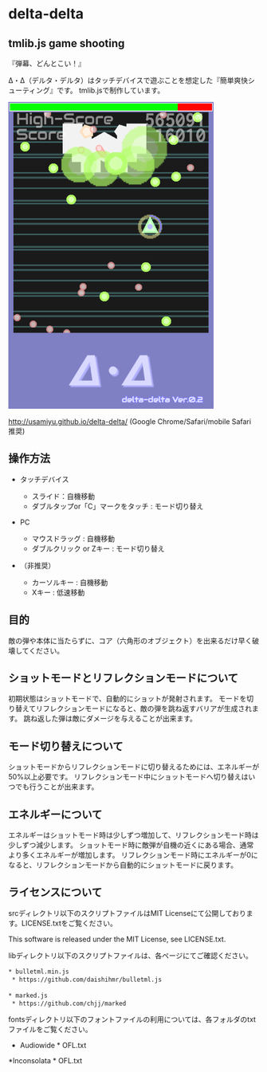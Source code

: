 # delta-delta
## tmlib.js game shooting

『弾幕、どんとこい！』

Δ・Δ（デルタ・デルタ）はタッチデバイスで遊ぶことを想定した『簡単爽快シューティング』です。
tmlib.jsで制作しています。

<img src="./src/images/screenshot1.png" />

http://usamiyu.github.io/delta-delta/ (Google Chrome/Safari/mobile Safari 推奨)


## 操作方法

  * タッチデバイス
  
    * スライド：自機移動
    * ダブルタップor「C」マークをタッチ : モード切り替え

  * PC
  
    * マウスドラッグ : 自機移動
    * ダブルクリック or Zキー : モード切り替え

  * （非推奨） 
    * カーソルキー : 自機移動
    * Xキー : 低速移動


## 目的

   敵の弾や本体に当たらずに、コア（六角形のオブジェクト）を出来るだけ早く破壊してください。


## ショットモードとリフレクションモードについて

   初期状態はショットモードで、自動的にショットが発射されます。
   モードを切り替えてリフレクションモードになると、敵の弾を跳ね返すバリアが生成されます。
   跳ね返した弾は敵にダメージを与えることが出来ます。


## モード切り替えについて

   ショットモードからリフレクションモードに切り替えるためには、エネルギーが50%以上必要です。
   リフレクションモード中にショットモードへ切り替えはいつでも行うことが出来ます。


## エネルギーについて

   エネルギーはショットモード時は少しずつ増加して、リフレクションモード時は少しずつ減少します。
   ショットモード時に敵弾が自機の近くにある場合、通常より多くエネルギーが増加します。
   リフレクションモード時にエネルギーが0になると、リフレクションモードから自動的にショットモードに戻ります。


## ライセンスについて

srcディレクトリ以下のスクリプトファイルはMIT Licenseにて公開しております。LICENSE.txtをご覧ください。

This software is released under the MIT License, see LICENSE.txt.


libディレクトリ以下のスクリプトファイルは、各ページにてご確認ください。

    * bulletml.min.js
     * https://github.com/daishihmr/bulletml.js

    * marked.js
     * https://github.com/chjj/marked


fontsディレクトリ以下のフォントファイルの利用については、各フォルダのtxtファイルをご覧ください。

   * Audiowide
    * OFL.txt

   *Inconsolata
    * OFL.txt

